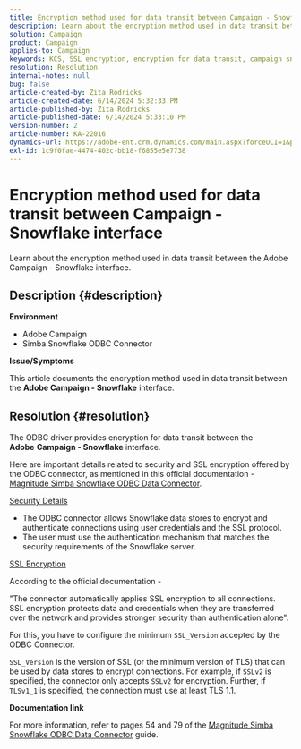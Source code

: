 ```yaml
---
title: Encryption method used for data transit between Campaign - Snowflake interface
description: Learn about the encryption method used in data transit between the Adobe Campaign - Snowflake interface.
solution: Campaign
product: Campaign
applies-to: Campaign
keywords: KCS, SSL encryption, encryption for data transit, campaign snowflake interface, ODBC driver
resolution: Resolution
internal-notes: null
bug: false
article-created-by: Zita Rodricks
article-created-date: 6/14/2024 5:32:33 PM
article-published-by: Zita Rodricks
article-published-date: 6/14/2024 5:33:10 PM
version-number: 2
article-number: KA-22016
dynamics-url: https://adobe-ent.crm.dynamics.com/main.aspx?forceUCI=1&pagetype=entityrecord&etn=knowledgearticle&id=2cfc4112-742a-ef11-840a-002248084fbb
exl-id: 1c9f0fae-4474-402c-bb18-f6855e5e7738
---
```

# Encryption method used for data transit between Campaign - Snowflake interface


Learn about the encryption method used in data transit between the Adobe Campaign - Snowflake interface.

## Description {#description}


<b>Environment</b>

- Adobe Campaign
- Simba Snowflake ODBC Connector


<b>Issue/Symptoms</b>

This article documents the encryption method used in data transit between the <b>Adobe Campaign - Snowflake</b> interface.


## Resolution {#resolution}


The ODBC driver provides encryption for data transit between the <b>Adobe</b> <b>Campaign - Snowflake</b> interface.

Here are important details related to security and SSL encryption offered by the ODBC connector, as mentioned in this official documentation - [Magnitude Simba Snowflake ODBC Data Connector](https://docs.posit.co/drivers/1.8.0/pdf/Simba%20Snowflake%20ODBC%20Connector%20Install%20and%20Configuration%20Guide.pdf).

<u>Security Details</u>

- The ODBC connector allows Snowflake data stores to encrypt and authenticate connections using user credentials and the SSL protocol.
- The user must use the authentication mechanism that matches the security requirements of the Snowflake server.


<u>SSL Encryption</u>

According to the official documentation -

"The connector automatically applies SSL encryption to all connections. SSL encryption protects data and credentials when they are transferred over the network and provides stronger security than authentication alone".

For this, you have to configure the minimum `SSL_Version` accepted by the ODBC Connector.

`SSL_Version` is the version of SSL (or the minimum version of TLS) that can be used by data stores to encrypt connections. For example, if `SSLv2` is specified, the connector only accepts `SSLv2` for encryption. Further, if `TLSv1_1` is specified, the connection must use at least TLS 1.1.

<b>Documentation link</b>

For more information, refer to pages 54 and 79 of the [Magnitude Simba Snowflake ODBC Data Connector](https://docs.posit.co/drivers/1.8.0/pdf/Simba%20Snowflake%20ODBC%20Connector%20Install%20and%20Configuration%20Guide.pdf) guide.
